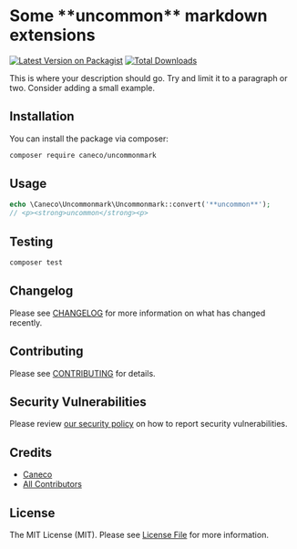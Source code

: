 # Some &#42;&#42;uncommon&#42;&#42; markdown extensions

[![Latest Version on Packagist](https://img.shields.io/packagist/v/caneco/uncommonmark.svg?style=flat-square)](https://packagist.org/packages/caneco/uncommonmark)
[![Total Downloads](https://img.shields.io/packagist/dt/caneco/uncommonmark.svg?style=flat-square)](https://packagist.org/packages/caneco/uncommonmark)

This is where your description should go. Try and limit it to a paragraph or two. Consider adding a small example.

## Installation

You can install the package via composer:

```bash
composer require caneco/uncommonmark
```

## Usage

```php
echo \Caneco\Uncommonmark\Uncommonmark::convert('**uncommon**');
// <p><strong>uncommon</strong><p>
```

## Testing

```bash
composer test
```

## Changelog

Please see [CHANGELOG](CHANGELOG.md) for more information on what has changed recently.

## Contributing

Please see [CONTRIBUTING](https://github.com/spatie/.github/blob/main/CONTRIBUTING.md) for details.

## Security Vulnerabilities

Please review [our security policy](../../security/policy) on how to report security vulnerabilities.

## Credits

- [Caneco](https://github.com/caneco)
- [All Contributors](../../contributors)

## License

The MIT License (MIT). Please see [License File](LICENSE.md) for more information.
